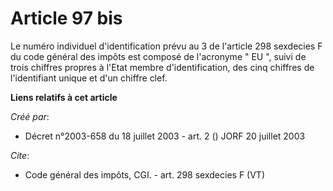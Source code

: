 # Article 97 bis

Le numéro individuel d'identification prévu au 3 de l'article 298 sexdecies F du code général des impôts est composé de
l'acronyme " EU ", suivi de trois chiffres propres à l'Etat membre d'identification, des cinq chiffres de l'identifiant
unique et d'un chiffre clef.

**Liens relatifs à cet article**

_Créé par_:

  - Décret n°2003-658 du 18 juillet 2003 - art. 2 () JORF 20 juillet 2003

_Cite_:

  - Code général des impôts, CGI. - art. 298 sexdecies F (VT)
